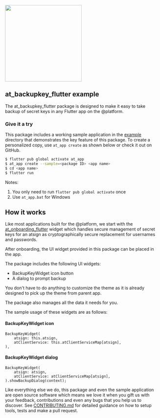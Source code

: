 <img width=250px src="https://atsign.dev/assets/img/@platform_logo_grey.svg?sanitize=true">

## at_backupkey_flutter example
The at_backupkey_flutter package is designed to make it easy to take backup of secret keys in any Flutter app on the @‎platform.

### Give it a try
This package includes a working sample application in the [example](https://github.com/atsign-foundation/at_widgets/tree/trunk/at_backupkey_flutter/example) directory that demonstrates the key feature of this package. To create a personalized copy, use ```at_app create``` as shown below or check it out on GitHub.

```sh
$ flutter pub global activate at_app 
$ at_app create --sample=<package ID> <app name> 
$ cd <app name>
$ flutter run
```
Notes: 
1. You only need to run ```flutter pub global activate``` once
2. Use ```at_app.bat``` for Windows


## How it works

Like most applications built for the  @‎platform, we start with the [at_onboarding_flutter](https://pub.dev/packages/at_onboarding_flutter) widget which handles secure management of secret keys for an atsign as cryptographically secure replacement for usernames and passwords.

After onboarding, the UI widget provided in this package can be placed in the app.

The package includes the following UI widgets:
- BackupKeyWidget icon button
- A dialog to prompt backup

You don't have to do anything to customize the theme as it is already designed to pick up the theme from parent app.

The package also manages all the data it needs for you.

The sample usage of these widgets are as follows:
#### BackupKeyWidget icon
```
BackupKeyWidget(
    atsign: this.atsign,
    atClientService: this.atClientServiceMap[atsign],
),                        
```

#### BackupKeyWidget dialog
```
BackupKeyWidget(
    atsign: atsign,
    atClientService: atClientServiceMap[atsign],
).showBackupDialog(context);
```


Like everything else we do, this package and even the sample application are open source software which means we love it when you gift us with your feedback, contributions and even any bugs that you help us to discover. See [CONTRIBUTING.md](https://github.com/atsign-foundation/at_widgets/blob/trunk/CONTRIBUTING.md) for detailed guidance on how to setup tools, tests and make a pull request.
